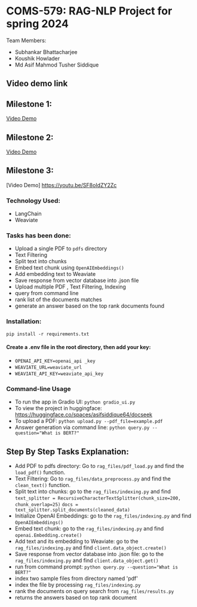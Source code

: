 # COMS-579: RAG-NLP Project for spring 2024
Team Members: 

- Subhankar Bhattacharjee
- Koushik Howlader
- Md Asif Mahmod Tusher Siddique


## Video demo link
## Milestone 1:
[Video Demo](https://youtu.be/sCZBrKGQPTI?si=z4Xz5aWG-kGNguUM)

## Milestone 2:
[Video Demo](https://youtu.be/DySFGW9kANo)

## Milestone 3:
[Video Demo] https://youtu.be/SF8oIdZY2Zc

### Technology Used:
- LangChain
- Weaviate

### Tasks has been done:
- Upload a single PDF to `pdfs` directory
- Text Filtering
- Split text into chunks
- Embed text chunk using `OpenAIEmbeddings()`
- Add embedding text to Weaviate
- Save response from vector database into .json file
- Upload multiple PDF , Text Filtering, Indexing
- query from command line
- rank list of the documents matches
- generate an answer based on the top rank documents found

### Installation:

`pip install -r requirements.txt`

#### Create a .env file in the root directory, then add your key:
- `OPENAI_API_KEY=openai_api _key`
- `WEAVIATE_URL=weaviate_url`
- `WEAVIATE_API_KEY=weaviate_api_key`

### Command-line Usage

- To run the app in Gradio UI: `python gradio_ui.py`
- To view the project in huggingface: https://huggingface.co/spaces/asifsiddique64/docseek
- To upload a PDF: `python upload.py --pdf_file=example.pdf`
- Answer generation via command line: `python query.py --question="What is BERT?"`

## Step By Step Tasks Explanation:
- Add PDF to pdfs directory:
  Go to `rag_files/pdf_load.py` and find the `load_pdf()` function.
- Text Filtering:
  Go to `rag_files/data_preprocess.py` and find the `clean_text()` function.
- Split text into chunks:
  go to the `rag_files/indexing.py` and find
  ```text_splitter = RecursiveCharacterTextSplitter(chunk_size=200, chunk_overlap=25)```
  ```docs = text_splitter.split_documents(cleaned_data)```
- Initialize OpenAI Embeddings:
  go to the `rag_files/indexing.py` and find `OpenAIEmbeddings()`
- Embed text chunk:
  go to the `rag_files/indexing.py` and find `openai.Embedding.create()`
- Add text and its embedding to Weaviate:
  go to the `rag_files/indexing.py` and find `client.data_object.create()`
- Save response from vector database into .json file:
   go to the `rag_files/indexing.py` and find `client.data_object.get()`
- run from command prompt: `python query.py --question="What is BERT?"`
- index two sample files from directory named 'pdf'
- index the file by processing `rag_files/indexing.py`
- rank the documents on query search from `rag_files/results.py`
- returns the answers based on top rank document
  


